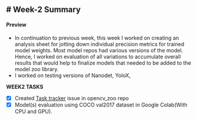 ## # Week-2 Summary

#### Preview
- In continuation to previous week, this week I worked on creating an analysis sheet for jotting down individual precision metrics for trained model weights. Most model repos had various versions of the model. Hence, I worked on evaluation of all variations to accumulate overall results that would help to finalize models that needed to be added to the model zoo library. 
- I worked on testing versions of Nanodet, YoloX, 

<b>WEEK2 TASKS</b>
- [x] Created [Task tracker](https://github.com/opencv/opencv_zoo/issues/62) issue in opencv_zoo repo 
- [x] Model(s) evaluation using COCO val2017 dataset in Google Colab(With CPU and GPU). 
